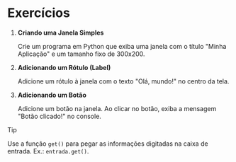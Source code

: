# Exercícios

1. **Criando uma Janela Simples**

   Crie um programa em Python que exiba uma janela com o título "Minha Aplicação" e um tamanho fixo de 300x200.

2. **Adicionando um Rótulo (Label)**  

   Adicione um rótulo à janela com o texto "Olá, mundo!" no centro da tela.

3. **Adicionando um Botão**

   Adicione um botão na janela. Ao clicar no botão, exiba a mensagem "Botão clicado!" no console.

> [!TIP]
> Use a função <code>get()</code> para pegar as informações digitadas na caixa de entrada.
> Ex.: <code>entrada.get()</code>.

